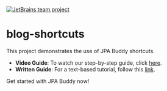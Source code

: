 [![JetBrains team project](https://jb.gg/badges/team.svg)](https://confluence.jetbrains.com/display/ALL/JetBrains+on+GitHub)

# blog-shortcuts

This project demonstrates the use of JPA Buddy shortcuts.

* **Video Guide**: To watch our step-by-step guide, click <a href="https://www.youtube.com/watch?v=Me8dxPdsU2A">here</a>.
* **Written Guide**: For a text-based tutorial, follow this <a href="https://jpa-buddy.com/guides/use-intelliJ-idea-and-jpa-buddy-shortcuts-to-become-extremely-productive">link</a>.

Get started with JPA Buddy now!
